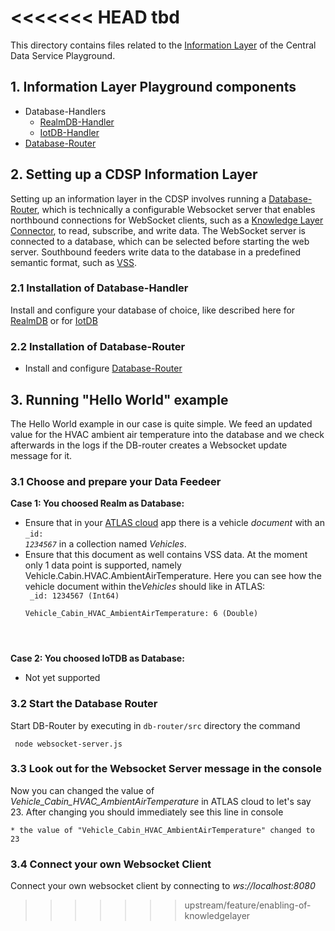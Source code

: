 <<<<<<< HEAD
tbd
=======
This directory contains files related to the [Information Layer](https://en.wikipedia.org/wiki/DIKW_pyramid) of the Central Data Service Playground.

## 1. Information Layer Playground components
- Database-Handlers
    - [RealmDB-Handler](realmdb/README.md)
    - [IotDB-Handler](iotdb/README.md)
- [Database-Router](db-router/README.md)


## 2. Setting up a CDSP Information Layer
Setting up an information layer in the CDSP involves running a [Database-Router](db-router/README.md), which is technically a configurable Websocket server that enables northbound connections for WebSocket clients, such as a [Knowledge Layer Connector](../knowledge-layer/README.md), to read, subscribe, and write data. The WebSocket server is connected to a database, which can be selected before starting the web server. Southbound feeders write data to the database in a predefined semantic format, such as [VSS](https://github.com/COVESA/vehicle_signal_specification).  

### 2.1 Installation of Database-Handler

Install and configure your database of choice, like described here for [RealmDB](realmdb/README.md) or for [IotDB](iotdb/README.md)
    
### 2.2 Installation of Database-Router

- Install and configure [Database-Router](db-router/README.md)

## 3. Running "Hello World" example
The Hello World example in our case is quite simple. We feed an updated value for the HVAC ambient air temperature into the database and we check afterwards in the logs if the DB-router creates a Websocket update message for it.
### 3.1  Choose and prepare your Data Feedeer

<b>Case 1: You choosed Realm as Database:</b>

- Ensure that in your [ATLAS cloud](https://cloud.mongodb.com/) app there is a vehicle <i>document</i> with an <code>_id: <i>1234567</i></code> in a collection named <i>Vehicles</i>. 
- Ensure that this document as well contains VSS data. At the moment only 1 data point is supported, namely Vehicle.Cabin.HVAC.AmbientAirTemperature. Here you can see how the vehicle document within the<i>Vehicles</i> should like in ATLAS:
<code><br>
_id: 1234567 (Int64) <br>
Vehicle_Cabin_HVAC_AmbientAirTemperature: 6 (Double) <br>
</code>

<b>Case 2: You choosed IoTDB as Database:</b>

- Not yet supported

### 3.2 Start the Database Router
Start DB-Router by executing in <code>db-router/src</code> directory the command

    
     node websocket-server.js
    

### 3.3 Look out for the Websocket Server message in the console
Now you can changed the value of <i>Vehicle_Cabin_HVAC_AmbientAirTemperature</i> in ATLAS cloud to let's say 23. After changing you should immediately see this line in console

    * the value of "Vehicle_Cabin_HVAC_AmbientAirTemperature" changed to 23


### 3.4 Connect your own Websocket Client
Connect your own websocket client by connecting to <i>ws://localhost:8080</i>
>>>>>>> upstream/feature/enabling-of-knowledgelayer
